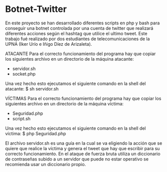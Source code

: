 # Botnet-Twitter
En este proyecto se han desarrollado diferentes scripts en php y bash para conseguir una botnet controlada por una cuenta de twitter que realizará diferentes acciones según el hashtag que utilice el ultimo tweet. Este trabajo fué realizado por dos estudiantes de telecomunicaciones de la UPNA (Iker Urío e Iñigo Díez de Arizaleta).

ATACANTE
Para el correcto funcionamiento del programa hay que copiar los siguientes archivo en un directorio
de la máquina atacante:
- servidor.sh
- socket.php

Una vez hecho esto ejecutamos el siguiente comando en la shell del atacante:
$ sh servidor.sh

VÍCTIMAS
Para el correcto funcionamiento del programa hay que copiar los siguientes archivo en un directorio
de la máquina víctima:
- Seguridad.php
- script.sh

Una vez hecho esto ejecutamos el siguiente comando en la shell del víctima:
$ php Seguridad.php

El archivo servidor.sh es una guía en la cual se va eligiendo la acción que se quiere que realice la víctima y genera el tweet que hay que escribir para su correcto funcionamiento.
En el ataque de fuerza bruta utiliza un diccionario de contraseñas subido a un servidor que puede no estar operativo se recomienda usar un diccionario propio.
